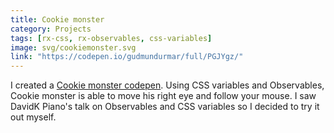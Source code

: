 ```yaml
---
title: Cookie monster
category: Projects
tags: [rx-css, rx-observables, css-variables]
image: svg/cookiemonster.svg
link: "https://codepen.io/gudmundurmar/full/PGJYgz/"
---
```


I created a [Cookie monster codepen](https://codepen.io/gudmundurmar/full/PGJYgz/). Using CSS variables and Observables, Cookie monster is able to move his right eye and follow your mouse. I saw DavidK Piano's talk on Observables and CSS variables so I decided to try it out myself.